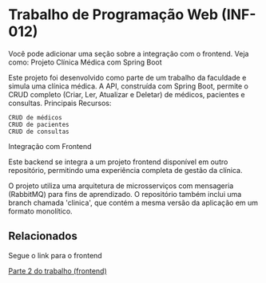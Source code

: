 
# Trabalho de Programação Web (INF-012)

Você pode adicionar uma seção sobre a integração com o frontend. Veja como:
Projeto Clínica Médica com Spring Boot

Este projeto foi desenvolvido como parte de um trabalho da faculdade e simula uma clínica médica. A API, construída com Spring Boot, permite o CRUD completo (Criar, Ler, Atualizar e Deletar) de médicos, pacientes e consultas.
Principais Recursos:

    CRUD de médicos
    CRUD de pacientes
    CRUD de consultas

Integração com Frontend

Este backend se integra a um projeto frontend disponível em outro repositório, permitindo uma experiência completa de gestão da clínica.

O projeto utiliza uma arquitetura de microsserviços com mensageria (RabbitMQ) para fins de aprendizado. O repositório também inclui uma branch chamada 'clinica', que contém a mesma versão da aplicação em um formato monolítico.
## Relacionados

Segue o link para o frontend

[Parte 2 do trabalho (frontend)](https://github.com/YuriCesar73/Pweb_Clinica_React)


